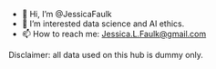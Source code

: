- 👋 Hi, I’m @JessicaFaulk
- 👀 I’m interested data science and AI ethics.
- 📫 How to reach me: Jessica.L.Faulk@gmail.com

Disclaimer: all data used on this hub is dummy only.

<!---
JessicaFaulk/JessicaFaulk is a ✨ special ✨ repository because its `README.md` (this file) appears on your GitHub profile.
You can click the Preview link to take a look at your changes.
--->

